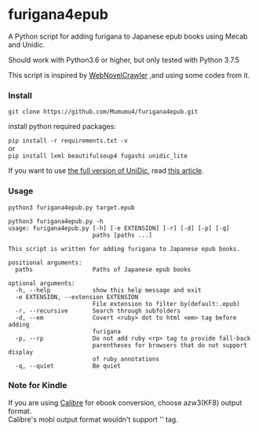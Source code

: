 # furigana4epub

A Python script for adding furigana to Japanese epub books using Mecab and Unidic.

Should work with Python3.6 or higher, but only tested with Python 3.7.5

This script is inspired by [WebNovelCrawler](https://github.com/tongyuantongyu/WebNovelCrawler) ,and using some codes from it.

### Install
`git clone https://github.com/Mumumu4/furigana4epub.git`

install python required packages:

`pip install -r requirements.txt -v`\
or\
`pip install lxml beautifulsoup4 fugashi unidic_lite`

If you want to use [the full version of UniDic](https://github.com/polm/unidic-py#unidic-py), read [this article](https://github.com/polm/fugashi#installing-a-dictionary).
### Usage
`python3 furigana4epub.py target.epub`

```
python3 furigana4epub.py -h
usage: furigana4epub.py [-h] [-e EXTENSION] [-r] [-d] [-p] [-q]
                        paths [paths ...]

This script is written for adding furigana to Japanese epub books.

positional arguments:
  paths                 Paths of Japanese epub books

optional arguments:
  -h, --help            show this help message and exit
  -e EXTENSION, --extension EXTENSION
                        File extension to filter by(default:.epub)
  -r, --recursive       Search through subfolders
  -d, --em              Covert <ruby> dot to html <em> tag before adding
                        furigana
  -p, --rp              Do not add ruby <rp> tag to provide fall-back
                        parentheses for browsers that do not support display
                        of ruby annotations
  -q, --quiet           Be quiet
```
### Note for Kindle
If you are using [Calibre](https://calibre-ebook.com) for ebook conversion, choose azw3(KF8) output format.\
Calibre's mobi output format wouldn't support '<ruby>' tag.